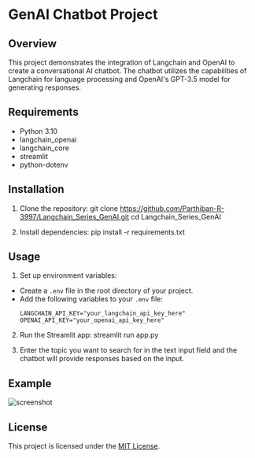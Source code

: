 # GenAI Chatbot Project

## Overview
This project demonstrates the integration of Langchain and OpenAI to create a conversational AI chatbot. The chatbot utilizes the capabilities of Langchain for language processing and OpenAI's GPT-3.5 model for generating responses.

## Requirements
- Python 3.10
- langchain_openai
- langchain_core
- streamlit
- python-dotenv

## Installation
1. Clone the repository:
git clone https://github.com/Parthiban-R-3997/Langchain_Series_GenAI.git
cd Langchain_Series_GenAI


2. Install dependencies:
pip install -r requirements.txt



## Usage
1. Set up environment variables:
- Create a `.env` file in the root directory of your project.
- Add the following variables to your `.env` file:
  ```
  LANGCHAIN_API_KEY="your_langchain_api_key_here"
  OPENAI_API_KEY="your_openai_api_key_here"
  ```
2. Run the Streamlit app:
streamlit run app.py


3. Enter the topic you want to search for in the text input field and the chatbot will provide responses based on the input.

## Example
![screenshot](https://github.com/Parthiban-R-3997/Langchain_Series_GenAI/assets/26496805/ef76bcf3-30cd-4745-b338-842966d75fa2)

## License
This project is licensed under the [MIT License](LICENSE).



